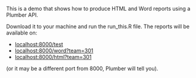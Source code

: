 This is a demo that shows how to produce HTML and Word reports using a Plumber API.

Download it to your machine and run the run_this.R file. The reports will be available on:

* [localhost:8000/test](http://localhost:8000/test)
* [localhost:8000/word?team=301](http://localhost:8000/word?team=301)
* [localhost:8000/html?team=301](http://localhost:8000/html?team=301)

(or it may be a different port from 8000, Plumber will tell you).
